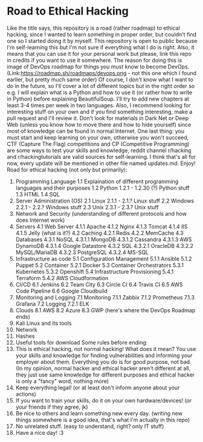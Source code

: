 # Road to Ethical Hacking
Like the title says, this repository is a road (rather roadmap) to ethical hacking, since I wanted to learn something in proper order, but couldn't find one so I started doing it by myself. This repository is open to public because I'm self-learning this but I'm not sure if everything what I do is right. Also, it means that you can use it for your personal work but please, link this repo in credits if you want to use it somewhere. The reason for doing this is image of DevOps roadmap for things you must know to become DevOps. (Link:https://roadmap.sh/roadmaps/devops.png - not this one which I found earlier, but pretty much same order) Of course, I don't know what I want to do in the future, so I'll cover a lot of different topics but in the right order so e.g. I will explain what is a Python and how to use it (or rather how to write in Python) before explaining BeautifulSoup. I'll try to add new chapters at least 3-4 times per week in two languages. Also, I recommend looking for interesting stuff on your own and if you find something interesting, make a pull request and I'll review it. Don't look for materials in Dark Net or Deep Web (unless you know how to move there and how to hide yourself) since most of knowledge can be found in normal Internet. One last thing: you must start and keep learning on your own, otherwise you won't succeed, CTF (Capture The Flag) competitions and CP (Competitive Programming) are some ways to test your skills and knowledge, reddit channel r/hacking and r/hackingtutorials are valid sources for self-learning. I think that's all for now, every update will be mentioned in other file named updates.md. Enjoy!
Road for ethical hacking (not only but primarily):
1. Programming Language
  1.1 Explaination of different programming languages and their purposes
  1.2 Python
    1.2.1 - 1.2.30 (?) Python stuff
  1.3 HTML
  1.4 SQL
2. Server Administration (OS)
  2.1 Linux
    2.1.1 - 2.1.? Linux stuff
  2.2 Windows
    2.2.1 - 2.2.? Windows stuff
  2.3 Unix
    2.3.1 - 2.3.? Unix stuff
3. Network and Security (understanding of different protocols and how does Internet work)
4. Servers
  4.1 Web Server
    4.1.1 Apache
    4.1.2 Nginx
    4.1.3 Tomcat
    4.1.4 IIS
    4.1.5 Jelly (what is it?)
  4.2 Caching
    4.2.1 Redis
    4.2.2 MemCache
  4.3 Databases
    4.3.1 NoSQL
      4.3.1.1 MongoDB
      4.3.1.2 Cassandra
      4.3.1.3 AWS DynamoDB
      4.3.1.4 Google Datastore
    4.3.2 SQL
      4.3.2.1 OracleDB
      4.3.2.2 MySQL/MariaDB
      4.3.2.3 PostgreSQL
      4.3.2.4 MS-SQL
5. Infrastructure as code
  5.1 Configuration Management
    5.1.1 Ansible
    5.1.2 Puppet
  5.2 Container
    5.2.1 Docker
  5.3 Container Orchestrators
    5.3.1 Kubernetes
    5.3.2 Openshift
  5.4 Infrastructure Provisioning
    5.4.1 Terraform
    5.4.2 AWS Cloudformation
6. CI/CD
  6.1 Jenkins
  6.2 Team City
  6.3 Circle CI
  6.4 Travis CI
  6.5 AWS Code Pipeline
  6.6 Google Cloudbuild
7. Monitoring and Logging
  7.1 Monitoring
    7.1.1 Zabbix
    7.1.2 Prometheus
    7.1.3 Grafana
  7.2 Logging
    7.2.1 ELK
8. Clouds
  8.1 AWS
  8.2 Azure
  8.3 GWP
(here's where the DevOps Roadmap ends)
9. Kali Linux and its tools
10. Network
11. Hashes
12. Useful tools for download
Some rules before ending:
1. This is ethical hacking, not normal hacking! What does it mean? You use your skills and knowledge for finding vulnerabilities and informing your employer about them. Everything you do is for good purpose, not bad. (In my opinion, normal hacker and ethical hacker aren't different at all, they just use same knowledge for different purposes and ethical hacker is only a "fancy" word, nothing more)
2. Keep everything legal! (or at least don't inform anyone about your actions)
3. If you want to train your skills, do it on your own hardware/devices! (or your friends if they agree, jk)
4. Be nice to others and learn something new every day. (writing new things somewhere is a good idea, that's what I'm actually in this repo)
5. No unrelated stuff. (easy to understand, right? only IT stuff)
6. Have a nice day! :3
